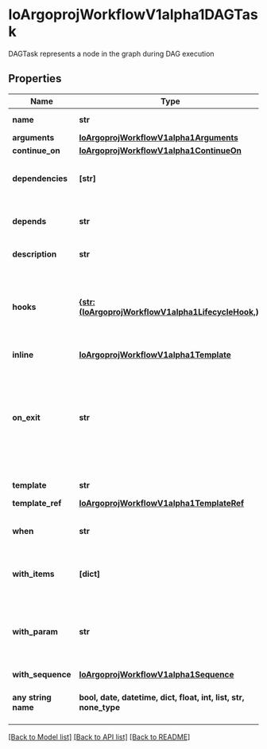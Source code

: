 # IoArgoprojWorkflowV1alpha1DAGTask

DAGTask represents a node in the graph during DAG execution

## Properties
Name | Type | Description | Notes
------------ | ------------- | ------------- | -------------
**name** | **str** | Name is the name of the target | 
**arguments** | [**IoArgoprojWorkflowV1alpha1Arguments**](IoArgoprojWorkflowV1alpha1Arguments.md) |  | [optional] 
**continue_on** | [**IoArgoprojWorkflowV1alpha1ContinueOn**](IoArgoprojWorkflowV1alpha1ContinueOn.md) |  | [optional] 
**dependencies** | **[str]** | Dependencies are name of other targets which this depends on | [optional] 
**depends** | **str** | Depends are name of other targets which this depends on | [optional] 
**description** | **str** | Description of the DAGTask | [optional] 
**hooks** | [**{str: (IoArgoprojWorkflowV1alpha1LifecycleHook,)}**](IoArgoprojWorkflowV1alpha1LifecycleHook.md) | Hooks hold the lifecycle hook which is invoked at lifecycle of task, irrespective of the success, failure, or error status of the primary task | [optional] 
**inline** | [**IoArgoprojWorkflowV1alpha1Template**](IoArgoprojWorkflowV1alpha1Template.md) |  | [optional] 
**on_exit** | **str** | OnExit is a template reference which is invoked at the end of the template, irrespective of the success, failure, or error of the primary template. DEPRECATED: Use Hooks[exit].Template instead. | [optional] 
**template** | **str** | Name of template to execute | [optional] 
**template_ref** | [**IoArgoprojWorkflowV1alpha1TemplateRef**](IoArgoprojWorkflowV1alpha1TemplateRef.md) |  | [optional] 
**when** | **str** | When is an expression in which the task should conditionally execute | [optional] 
**with_items** | **[dict]** | WithItems expands a task into multiple parallel tasks from the items in the list | [optional] 
**with_param** | **str** | WithParam expands a task into multiple parallel tasks from the value in the parameter, which is expected to be a JSON list. | [optional] 
**with_sequence** | [**IoArgoprojWorkflowV1alpha1Sequence**](IoArgoprojWorkflowV1alpha1Sequence.md) |  | [optional] 
**any string name** | **bool, date, datetime, dict, float, int, list, str, none_type** | any string name can be used but the value must be the correct type | [optional]

[[Back to Model list]](../README.md#documentation-for-models) [[Back to API list]](../README.md#documentation-for-api-endpoints) [[Back to README]](../README.md)


